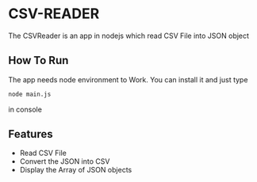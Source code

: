 # CSV-READER
The CSVReader is an app in nodejs which read CSV File into JSON object 

## How To Run 
The app needs node environment to Work. You can install it and just type 
```bash
node main.js
```
 in console 

## Features
* Read CSV File
* Convert the JSON into CSV 
* Display the Array of JSON objects